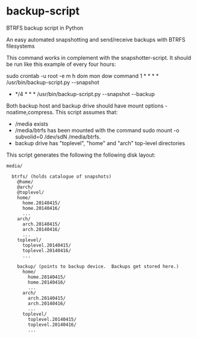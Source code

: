 backup-script
=============

BTRFS backup script in Python

An easy automated snapshotting and send/receive backups with BTRFS filesystems

This command works in complement with the snapshotter-script. It should be run like this example of every four hours:

  sudo crontab -u root -e
  m h  dom mon dow   command
  1 * * * * /usr/bin/backup-script.py --snapshot
  * */4 * * * /usr/bin/backup-script.py --snapshot  --backup

Both backup host and backup drive should have mount options -noatime,compress.
This script assumes that:

  - /media exists
  - /media/btrfs has been mounted with the command
    sudo mount -o subvolid=0 /dev/sdN /media/btrfs.
  - backup drive has "toplevel", "home" and "arch" top-level directories
 
This script generates the following the following disk layout:


    media/

      btrfs/ (holds catalogue of snapshots)
        @home/
        @arch/
        @toplevel/
        home/
          home.20140415/
          home.20140416/
          ...
        arch/
          arch.20140415/
          arch.20140416/
          ...
        toplevel/
          toplevel.20140415/
          toplevel.20140416/
          ...

        backup/ (points to backup device.  Backups get stored here.)
          home/
            home.20140415/
            home.20140416/
            ...
          arch/
            arch.20140415/
            arch.20140416/
            ...
          toplevel/
            toplevel.20140415/
            toplevel.20140416/
            ...
